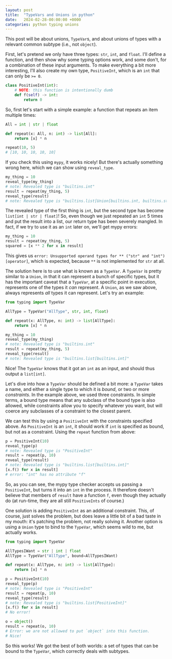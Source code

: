 ```yaml
---
layout: post
title:  "TypeVars and Unions in python"
date:   2024-02-28-00:00:00 +0000
categories: python typing unions
---
```


This post will be about unions, `TypeVar`s, and about unions of types with a relevant common subtype (i.e., not `object`). 

First, let's pretend we only have three types: `str`, `int`, and `float`. I'll define a function, and then show why some typing options work, and some don't, for a combination of these input arguments. To make everything a bit more interesting, I'll also create my own type, `PositiveInt`, which is an `int` that can only be `>= 0`.

```python
class PositiveInt(int):
    # NOTE: this function is intentionally dumb
    def f(self) -> int:
        return 0

```

So, first let's start with a simple example: a function that repeats an item multiple times:

```python
All = int | str | float

def repeat(x: All, n: int) -> list[All]:
    return [x] * n

repeat(10, 5)
# [10, 10, 10, 10, 10]
```

If you check this using `mypy`, it works nicely! But there's actually something wrong here, which we can show using `reveal_type`.

```python
my_thing = 10
reveal_type(my_thing)
# note: Revealed type is "builtins.int"
result = repeat(my_thing, 5)
reveal_type(result)
# note: Revealed type is "builtins.list[Union[builtins.int, builtins.str, builtins.float]]"

```

The revealed type of the first thing is `int`, but the second type has become `list[int | str | float]`! So, even though we just repeated an `int` 5 times and put the result into a list, our return type has been severely mangled. In fact, if we try to use it as an `int` later on, we'll get mypy errors:

```python
my_thing = 10
result = repeat(my_thing, 5)
squared = [x ** 2 for x in result]
```

This gives us `error: Unsupported operand types for ** ("str" and "int")  [operator]`, which is expected, because `**` is not implemented for `str` at all. 

The solution here is to use what is known as a `TypeVar`. A `TypeVar` is pretty similar to a `Union`, in that it can represent a bunch of specific types, but it has the important caveat that a `TypeVar`, at a specific point in execution, represents one of the types it _can_ represent. A `Union`, as we saw above, always represents _all_ types it can represent. Let's try an example:

```python
from typing import TypeVar

AllType = TypeVar("AllType", str, int, float)

def repeat(x: AllType, n: int) -> list[AllType]:
    return [x] * n

my_thing = 10
reveal_type(my_thing)
# note: Revealed type is "builtins.int"
result = repeat(my_thing, 5)
reveal_type(result)
# note: Revealed type is "builtins.list[builtins.int]"

```

Nice! The `TypeVar` knows that it got an `int` as an input, and should thus output a `list[int]`.

Let's dive into how a `TypeVar` should be defined a bit more: a `TypeVar` takes a name, and either a single type to which it is _bound_, or two or more _constraints_. In the example above, we used three constraints. In simple terms, a bound type means that any subclass of the bound type is also allowed, while constraints allow you to specify whatever you want, but will coerce any subclasses of a constraint to the closest parent.

We can test this by using a `PositiveInt` with the constraints specified above. As `PositiveInt` is an `int`, it should work if `int` is specified as bound, but not as a constraint. Using the `repeat` function from above:

```python
p = PositiveInt(10)
reveal_type(p)
# note: Revealed type is "PositiveInt"
result = repeat(p, 10)
reveal_type(result)
# note: Revealed type is "builtins.list[builtins.int]"
[x.f() for x in result]
# error: "int" has no attribute "f"

```

So, as you can see, the mypy type checker accepts us passing a `PositiveInt`, but turns it into an `int` in the process. It therefore doesn't believe that members of `result` have a function `f`, even though they actually do (at run-time, they are all still `PositiveInts` of course.)

One solution is adding `PositiveInt` as an additional constraint. This, of course, just solves the problem, but does leave a little bit of a bad taste in my mouth: it's patching the problem, not really solving it. Another option is using a `Union` type to bind to the `TypeVar`, which seems wild to me, but actually works.

```python
from typing import TypeVar

AllTypesIWant = str | int | float
AllType = TypeVar("AllType", bound=AllTypesIWant)

def repeat(x: AllType, n: int) -> list[AllType]:
    return [x] * n

p = PositiveInt(10)
reveal_type(p)
# note: Revealed type is "PositiveInt"
result = repeat(p, 10)
reveal_type(result)
# note: Revealed type is "builtins.list[PositiveInt]"
[x.f() for x in result]
# No error!

o = object()
result = repeat(o, 10)
# Error: we are not allowed to put `object` into this function.
# Nice!
```

So this works! We got the best of both worlds: a set of types that can be bound to the `TypeVar`, which correctly deals with subtypes.
